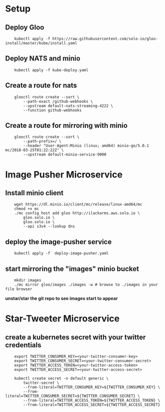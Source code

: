 # Setup

## Deploy Gloo
        kubectl apply -f https://raw.githubusercontent.com/solo-io/gloo-install/master/kube/install.yaml

## Deploy NATS and minio
        kubectl apply -f kube-deploy.yaml

## Create a route for nats
        glooctl route create --sort \
            --path-exact /github-webhooks \
            --upstream default-nats-streaming-4222 \
            --function github-webhooks

## Create a route for mirroring with minio
        glooctl route create --sort \
            --path-prefix=/ \
            --header "User-Agent:Minio (linux; amd64) minio-go/5.0.1 mc/2018-03-25T01:22:22Z" \
            --upstream default-minio-service-9000

# Image Pusher Microservice

## Install minio client
        wget https://dl.minio.io/client/mc/release/linux-amd64/mc
        chmod +x mc
        ./mc config host add gloo http://ilackarms.aws.solo.io \
            gloo.solo.io \
            gloo.solo.io \
            --api s3v4 --lookup dns

## deploy the image-pusher service
        kubectl apply -f  deploy-image-pusher.yaml

## start mirroring the "images" minio bucket
        mkdir images
        ./mc mirror gloo/images ./images -w # browse to ./images in your file browser 

**unstar/star the git repo to see images start to appear**


# Star-Tweeter Microservice

## create a kubernetes secret with your twitter credentials
        export TWITTER_CONSUMER_KEY=<your-twitter-consumer-key>
        export TWITTER_CONSUMER_SECRET=<your-twitter-consumer-secret>
        export TWITTER_ACCESS_TOKEN=<your-twitter-access-token>
        export TWITTER_ACCESS_SECRET=<your-twitter-access-secret>
        
        kubectl create secret -n default generic \
            twitter-secret \
            --from-literal=TWITTER_CONSUMER_KEY=${TWITTER_CONSUMER_KEY} \
            --from-literal=TWITTER_CONSUMER_SECRET=${TWITTER_CONSUMER_SECRET} \
            --from-literal=TWITTER_ACCESS_TOKEN=${TWITTER_ACCESS_TOKEN} \
            --from-literal=TWITTER_ACCESS_SECRET=${TWITTER_ACCESS_SECRET} 
    
